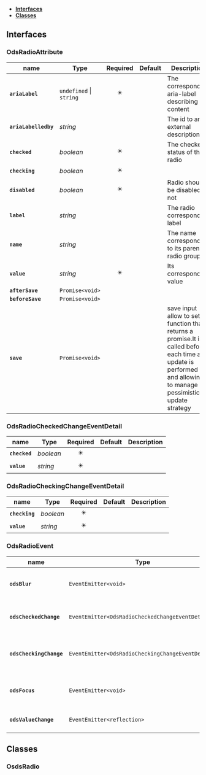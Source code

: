 * [**Interfaces**](#interfaces)
* [**Classes**](#classes)

## Interfaces

### OdsRadioAttribute
|name | Type | Required | Default | Description|
|---|---|:---:|---|---|
|**`ariaLabel`** | `undefined` \| `string` | ✴️ |  | The corresponding aria-label describing its content|
|**`ariaLabelledby`** | _string_ |  |  | The id to an external description|
|**`checked`** | _boolean_ | ✴️ |  | The checked status of the radio|
|**`checking`** | _boolean_ | ✴️ |  | |
|**`disabled`** | _boolean_ | ✴️ |  | Radio should be disabled or not|
|**`label`** | _string_ |  |  | The radio corresponding label|
|**`name`** | _string_ |  |  | The name corresponding to its parent radio group|
|**`value`** | _string_ | ✴️ |  | Its corresponding value|
|**`afterSave`** | `Promise<void>` |  |  | |
|**`beforeSave`** | `Promise<void>` |  |  | |
|**`save`** | `Promise<void>` |  |  | save input allow to set a function that returns a promise.It is called before each time an update is performed and allowing to manage pessimistic update strategy|

### OdsRadioCheckedChangeEventDetail
|name | Type | Required | Default | Description|
|---|---|:---:|---|---|
|**`checked`** | _boolean_ | ✴️ |  | |
|**`value`** | _string_ | ✴️ |  | |

### OdsRadioCheckingChangeEventDetail
|name | Type | Required | Default | Description|
|---|---|:---:|---|---|
|**`checking`** | _boolean_ | ✴️ |  | |
|**`value`** | _string_ | ✴️ |  | |

### OdsRadioEvent
|name | Type | Required | Default | Description|
|---|---|:---:|---|---|
|**`odsBlur`** | `EventEmitter<void>` | ✴️ |  | Event triggered on radio blur|
|**`odsCheckedChange`** | `EventEmitter<OdsRadioCheckedChangeEventDetail>` | ✴️ |  | the checked state changed|
|**`odsCheckingChange`** | `EventEmitter<OdsRadioCheckingChangeEventDetail>` | ✴️ |  | the checked state is being changed|
|**`odsFocus`** | `EventEmitter<void>` | ✴️ |  | Event triggered on radio focus|
|**`odsValueChange`** | `EventEmitter<reflection>` | ✴️ |  | the radio value changed|

## Classes

### OsdsRadio